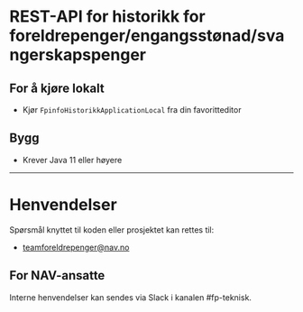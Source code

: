 # REST-API for historikk for foreldrepenger/engangsstønad/svangerskapspenger

## For å kjøre lokalt
* Kjør   ```FpinfoHistorikkApplicationLocal``` fra din favoritteditor

## Bygg
* Krever  Java 11 eller høyere
    
---
# Henvendelser

Spørsmål knyttet  til koden eller prosjektet kan rettes til:

* teamforeldrepenger@nav.no

## For NAV-ansatte

Interne henvendelser kan sendes via Slack i kanalen #fp-teknisk.

